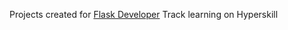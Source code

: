 Projects created for [Flask Developer](https://hyperskill.org/tracks/29?category=1) Track learning on Hyperskill
